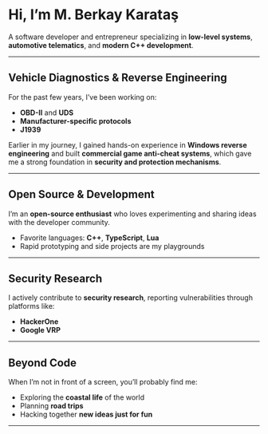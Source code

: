 # Hi, I’m M. Berkay Karataş

A software developer and entrepreneur specializing in **low-level systems**, **automotive telematics**, and **modern C++ development**.

---

## Vehicle Diagnostics & Reverse Engineering
For the past few years, I’ve been working on:
- **OBD-II** and **UDS**
- **Manufacturer-specific protocols**
- **J1939**

Earlier in my journey, I gained hands-on experience in **Windows reverse engineering** and built **commercial game anti-cheat systems**, which gave me a strong foundation in **security and protection mechanisms**.

---

## Open Source & Development
I’m an **open-source enthusiast** who loves experimenting and sharing ideas with the developer community.

- Favorite languages: **C++**, **TypeScript**, **Lua**
- Rapid prototyping and side projects are my playgrounds

---

## Security Research
I actively contribute to **security research**, reporting vulnerabilities through platforms like:
- **HackerOne**
- **Google VRP**

---

## Beyond Code
When I’m not in front of a screen, you’ll probably find me:
- Exploring the **coastal life** of the world  
- Planning **road trips**  
- Hacking together **new ideas just for fun**

---
